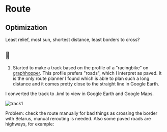 # Route

## Optimization

Least relief, most sun, shortest distance, least borders to cross?

## :hear_no_evil:

1. Started to make a track based on the profile of a "racingbike" on [graphhopper](https://www.graphhopper.com/). This profile prefers "roads", which I interpret as paved. It is the only route planner I found which is able to plan such a long distance and it comes pretty close to the straight line in Google Earth.

I converted the track to .kml to view in Google Earth and Google Maps.

![track1](https://raw.githubusercontent.com/augustecolle/Suntrip/pb/Route/images/route1.jpg)

Problem: check the route manually for bad things as crossing the border with Belarus, manual rerouting is needed. Also some paved roads are highways, for example:



